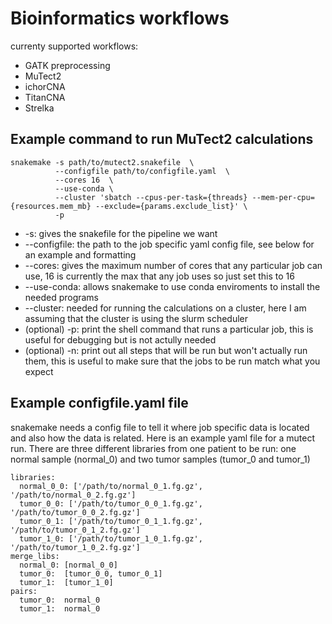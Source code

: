 # Bioinformatics workflows
currenty supported workflows:
* GATK preprocessing
* MuTect2
* ichorCNA
* TitanCNA
* Strelka
## Example command to run MuTect2 calculations
```
snakemake -s path/to/mutect2.snakefile  \
          --configfile path/to/configfile.yaml  \
          --cores 16  \
          --use-conda \
          --cluster 'sbatch --cpus-per-task={threads} --mem-per-cpu={resources.mem_mb} --exclude={params.exclude_list}' \
          -p
```
* -s: gives the snakefile for the pipeline we want
* --configfile: the path to the job specific yaml config file, see below for an example and formatting
* --cores: gives the maximum number of cores that any particular job can use, 16 is currently the max that any job uses so just set this to 16
* --use-conda: allows snakemake to use conda enviroments to install the needed programs
* --cluster: needed for running the calculations on a cluster, here I am assuming that the cluster is using the slurm scheduler
* (optional) -p: print the shell command that runs a particular job, this is useful for debugging but is not actully needed
* (optional) -n: print out all steps that will be run but won't actually run them, this is useful to make sure that the jobs to be run match what you expect

## Example configfile.yaml file
snakemake needs a config file to tell it where job specific data is located and also how the data is related.
Here is an example yaml file for a mutect run. There are three different libraries from one patient to be run: 
one normal sample (normal_0) and two tumor samples (tumor_0 and tumor_1)
```
libraries:
  normal_0_0: ['/path/to/normal_0_1.fg.gz', '/path/to/normal_0_2.fg.gz']
  tumor_0_0: ['/path/to/tumor_0_0_1.fg.gz', '/path/to/tumor_0_0_2.fg.gz']
  tumor_0_1: ['/path/to/tumor_0_1_1.fg.gz', '/path/to/tumor_0_1_2.fg.gz']
  tumor_1_0: ['/path/to/tumor_1_0_1.fg.gz', '/path/to/tumor_1_0_2.fg.gz']
merge_libs:
  normal_0: [normal_0_0]
  tumor_0:  [tumor_0_0, tumor_0_1]
  tumor_1:  [tumor_1_0]
pairs:
  tumor_0:  normal_0
  tumor_1:  normal_0
```
